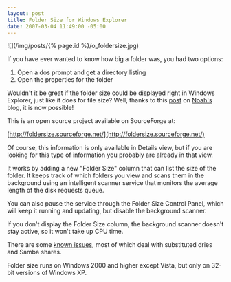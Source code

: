```yaml
---
layout: post
title: Folder Size for Windows Explorer
date: 2007-03-04 11:49:00 -05:00
---
```


![](/img/posts/{% page.id %}/o_foldersize.jpg) 

If you have ever wanted to know how big a folder was, you had two options:

1. Open a dos prompt and get a directory listing 
2. Open the properties for the folder

Wouldn't it be great if the folder size could be displayed right in Windows Explorer, just like it does for file size? Well, thanks to this [post](http://blogs.msdn.com/noahc/archive/2007/02/26/folder-size-for-windows-explorer.aspx) on [Noah's](http://blogs.msdn.com/noahc/default.aspx) blog, it is now possible! 

This is an open source project available on SourceForge at:

[http://foldersize.sourceforge.net/](http://foldersize.sourceforge.net/)

Of course, this information is only available in Details view, but if you are looking for this type of information you probably are already in that view.

It works by adding a new "Folder Size" column that can list the size of the folder. It keeps track of which folders you view and scans them in the background using an intelligent scanner service that monitors the average length of the disk requests queue. 

You can also pause the service through the Folder Size Control Panel, which will keep it running and updating, but disable the background scanner. 

If you don't display the Folder Size column, the background scanner doesn't stay active, so it won't take up CPU time.

There are some [known issues](http://foldersize.sourceforge.net/support.html), most of which deal with substituted dries and Samba shares.  

Folder size runs on Windows 2000 and higher except Vista, but only on 32-bit versions of Windows XP.
